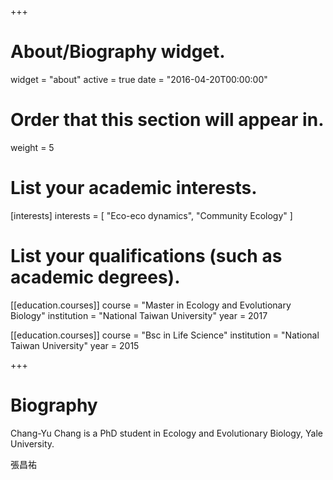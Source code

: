 +++
# About/Biography widget.
widget = "about"
active = true
date = "2016-04-20T00:00:00"

# Order that this section will appear in.
weight = 5

# List your academic interests.
[interests]
  interests = [
    "Eco-eco dynamics",
    "Community Ecology"
  ]

# List your qualifications (such as academic degrees).
[[education.courses]]
  course = "Master in Ecology and Evolutionary Biology"
  institution = "National Taiwan University"
  year = 2017

[[education.courses]]
  course = "Bsc in Life Science"
  institution = "National Taiwan University"
  year = 2015

+++

# Biography

Chang-Yu Chang is a PhD student in Ecology and Evolutionary Biology, Yale University. 

張昌祐